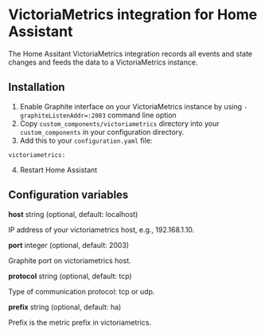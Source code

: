 # VictoriaMetrics integration for Home Assistant

The Home Assitant VictoriaMetrics integration records all events and state changes and feeds the data to a VictoriaMetrics instance.

## Installation

1. Enable Graphite interface on your VictoriaMetrics instance by using `-graphiteListenAddr=:2003` command line option
2. Copy `custom_components/victoriametrics` directory into your `custom_components` in your configuration directory.
3. Add this to your `configuration.yaml` file:

```
victoriametrics:
```

4. Restart Home Assistant

## Configuration variables

**host** string (optional, default: localhost)

IP address of your victoriametrics host, e.g., 192.168.1.10.

**port** integer (optional, default: 2003)

Graphite port on victoriametrics host.

**protocol** string (optional, default: tcp)

Type of communication protocol: tcp or udp.

**prefix** string (optional, default: ha)

Prefix is the metric prefix in victoriametrics.
